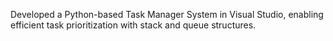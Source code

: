 Developed a Python-based Task Manager System in Visual Studio, enabling efficient task prioritization with stack and queue structures.
